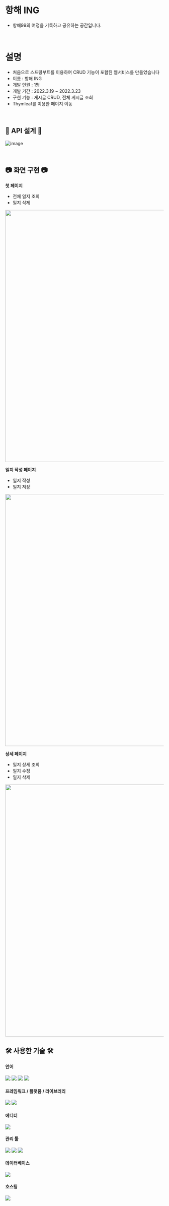 # 항해 ING
+ 항해99의 여정을 기록하고 공유하는 공간입니다.

<br>

# 설명
+ 처음으로 스프링부트를 이용하여 CRUD 기능이 포함된 웹서비스를 만들었습니다
+ 이름 : 항해 ING
+ 개발 인원 : 1명
+ 개발 기간 : 2022.3.19 ~ 2022.3.23
+ 구현 기능 : 게시글 CRUD, 전체 게시글 조회
+ Thymleaf를 이용한 페이지 이동

<br>

<h2> 📌 API 설계 📌 </h2>

![image](https://user-images.githubusercontent.com/98294357/159862014-526ada47-d55d-49c8-81a8-bc7f11b6d9a3.png)

<br>

<h2> 📷 화면 구현 📷 </h2>

**첫 페이지**
+ 전체 일지 조회
+ 일지 삭제

<img src="https://user-images.githubusercontent.com/98294357/159818456-754edd1e-032a-44ac-9665-a5a0fb2fa6db.png" width="800px">

**일지 작성 페이지**
+ 일지 작성
+ 일지 저장

<img src="https://user-images.githubusercontent.com/98294357/159818641-817494be-7e0f-404f-846f-6e29bd81656c.png" width="800px">

**상세 페이지**
+ 일지 상세 조회
+ 일지 수정
+ 일지 삭제

<img src="https://user-images.githubusercontent.com/98294357/159818781-ca4c4435-f261-4792-ab7f-89d9231925bb.png" width="800px">

<br>

<h2>🛠 사용한 기술 🛠</h2>

<h4>언어</h4>
<p float="left">
<img src="https://img.shields.io/badge/SpringBoot-6DB33F?style=for-the-badge&logo=Spring&logoColor=white"/>
<img src="https://img.shields.io/badge/html5-E34F26?style=for-the-badge&logo=html5&logoColor=white">
<img src="https://img.shields.io/badge/CSS-1572B6?style=for-the-badge&logo=CSS&logoColor=white">
<img src="https://img.shields.io/badge/JavaScript-F7DF1E?style=for-the-badge&logo=JavaScript&logoColor=white">
</p>

<h4>프레임워크 / 플랫폼 / 라이브러리</h4>
<p float="left">
<img src="https://img.shields.io/badge/jquery-%230769AD.svg?style=for-the-badge&logo=jquery&logoColor=white">
<img src="https://img.shields.io/badge/bootstrap-%23563D7C.svg?style=for-the-badge&logo=bootstrap&logoColor=white">
</p>

<h4>에디터</h4>
<img src="https://img.shields.io/badge/IntelliJ IDEA-143?style=for-the-badge&logo=IntelliJ IDEA&logoColor=black&color=black&labelColor=brightgreen">

<h4>관리 툴</h4>
<p float="left">
<img src="https://img.shields.io/badge/github-%23121011.svg?style=for-the-badge&logo=github&logoColor=white">
<img src="https://img.shields.io/badge/git-F05032?style=for-the-badge&logo=git&logoColor=white">
<img src="https://img.shields.io/badge/Notion-ff00ff?style=for-the-badge&logo=Notion&logoColor=white">
</p>

<h4>데이터베이스</h4>
<img src="https://img.shields.io/badge/MySQL-4479A1?style=for-the-badge&logo=MySQL&logoColor=white">

<h4>호스팅<h4><img src="https://img.shields.io/badge/AWS-%23FF9900.svg?style=for-the-badge&logo=amazon-aws&logoColor=white">